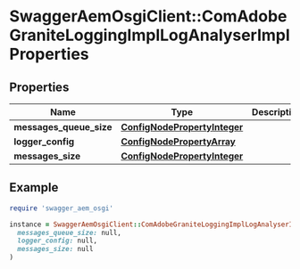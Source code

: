 # SwaggerAemOsgiClient::ComAdobeGraniteLoggingImplLogAnalyserImplProperties

## Properties

| Name | Type | Description | Notes |
| ---- | ---- | ----------- | ----- |
| **messages_queue_size** | [**ConfigNodePropertyInteger**](ConfigNodePropertyInteger.md) |  | [optional] |
| **logger_config** | [**ConfigNodePropertyArray**](ConfigNodePropertyArray.md) |  | [optional] |
| **messages_size** | [**ConfigNodePropertyInteger**](ConfigNodePropertyInteger.md) |  | [optional] |

## Example

```ruby
require 'swagger_aem_osgi'

instance = SwaggerAemOsgiClient::ComAdobeGraniteLoggingImplLogAnalyserImplProperties.new(
  messages_queue_size: null,
  logger_config: null,
  messages_size: null
)
```

